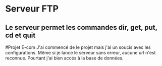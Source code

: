 # Serveur FTP
## Le serveur permet les commandes dir, get, put, cd et quit

#Projet E-com
J'ai commencé de le projet mais j'ai un soucis avec les configurations. Même si je lance le serveur sans erreur, aucune url n'est reconnue.
Pourtant j'ai bien accés à la base de données.

